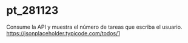 # pt_281123

Consume la API y muestra el número de tareas que escriba el usuario.
https://jsonplaceholder.typicode.com/todos/1


